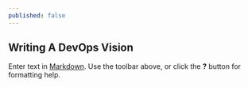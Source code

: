 ```yaml
---
published: false
---
```

## Writing A DevOps Vision

Enter text in [Markdown](http://daringfireball.net/projects/markdown/). Use the toolbar above, or click the **?** button for formatting help.
